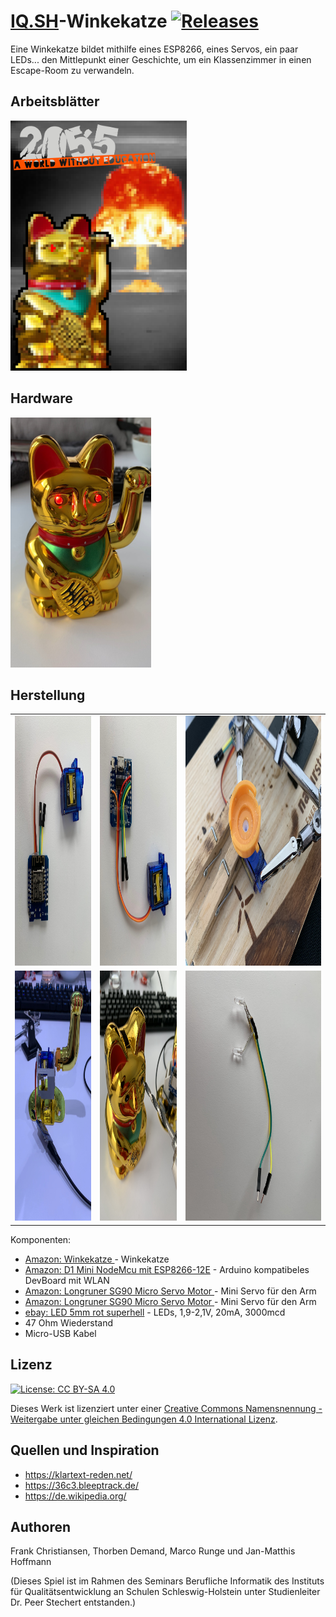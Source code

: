 # [IQ.SH](http://www.iqsh.de)-Winkekatze [![Releases](https://img.shields.io/github/v/release/frank-christiansen/iqsh-winkekatze.svg)](https://github.com/frank-christiansen/iqsh-winkekatze/releases/latest)

Eine Winkekatze bildet mithilfe eines ESP8266, eines Servos, ein paar LEDs... den Mittlepunkt einer Geschichte, um ein Klassenzimmer in einen Escape-Room zu verwandeln.

## Arbeitsblätter

[<img src="Source_Arbeitsblaetter/hintergrund.png" alt="Arbeitsblätter" height="400">](https://github.com/frank-christiansen/iqsh-winkekatze/blob/master/Arbeitsblaetter.pdf)

## Hardware

<img src="Bilder/07_fertig.jpg" alt="Winkekatze_fertig" height="400">

## Herstellung

| | | |
|:-------------------------:|:-------------------------:|:-------------------------:|
| <img src="Bilder/01_Servo.jpg" alt="Winkekatze_Servo" height="400"> | <img src="Bilder/02_GPIOs.jpg" alt="Winkekatze_GPIOs" height="400"> | <img src="Bilder/03_Arm.jpg" alt="Winkekatze_Arm" height="400"> |
| <img src="Bilder/04_Test1.jpg" alt="Winkekatze_Test1" height="400"> | <img src="Bilder/05_Augen.jpg" alt="Winkekatze_Augen" height="400"> | <img src="Bilder/06_LEDs.jpg" alt="Winkekatze_LEDs" height="400"> |

Komponenten:
* [Amazon: Winkekatze ](https://www.amazon.de/dp/B00UFUTZD8/ref=cm_sw_em_r_mt_dp_U_FhphEb7BMZKRY) - Winkekatze
* [Amazon: D1 Mini NodeMcu mit ESP8266-12E](https://www.amazon.de/dp/B0754N794H/ref=cm_sw_em_r_mt_dp_U_3nphEbZBZCEY8) - Arduino kompatibeles DevBoard mit WLAN
* [Amazon: Longruner SG90 Micro Servo Motor ](https://www.amazon.de/dp/B07236KYVC/ref=cm_sw_em_r_mt_dp_U_DqphEb9V77JRW) - Mini Servo für den Arm
* [Amazon: Longruner SG90 Micro Servo Motor ](https://www.amazon.de/dp/B07236KYVC/ref=cm_sw_em_r_mt_dp_U_DqphEb9V77JRW) - Mini Servo für den Arm
* [ebay: LED 5mm rot superhell](https://ebay.us/LGWqMc) - LEDs, 1,9-2,1V, 20mA, 3000mcd
* 47 Ohm Wiederstand
* Micro-USB Kabel

## Lizenz

[![License: CC BY-SA 4.0](https://licensebuttons.net/l/by-sa/4.0/88x31.png)](https://creativecommons.org/licenses/by-sa/4.0/)

Dieses Werk ist lizenziert unter einer [Creative Commons Namensnennung - Weitergabe unter gleichen Bedingungen 4.0 International Lizenz](http://creativecommons.org/licenses/by-sa/4.0/).

## Quellen und Inspiration

- https://klartext-reden.net/
- https://36c3.bleeptrack.de/
- https://de.wikipedia.org/

## Authoren

Frank Christiansen, Thorben Demand, Marco Runge und Jan-Matthis Hoffmann

(Dieses Spiel ist im Rahmen des Seminars Berufliche Informatik des Instituts für Qualitätsentwicklung an Schulen Schleswig-Holstein unter Studienleiter Dr. Peer Stechert entstanden.)
